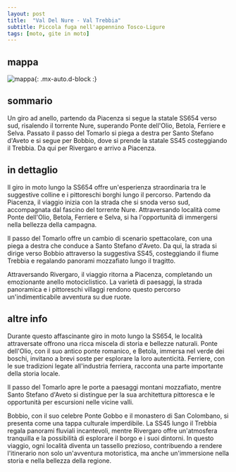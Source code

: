 ```yaml
---
layout: post
title:  "Val Del Nure - Val Trebbia"
subtitle: Piccola fuga nell'appennino Tosco-Ligure
tags: [moto, gite in moto]
---
```


## mappa
![mappa](/assets/img/ValDelNure-ValTrebbia.png){: .mx-auto.d-block :}

## sommario 
Un giro ad anello, partendo da Piacenza si segue la statale SS654 verso sud, risalendo il torrente Nure, superando Ponte dell'Olio, Betola, Ferriere e Selva. Passato il passo del Tomarlo si piega a destra per Santo Stefano d'Aveto e si segue per Bobbio, dove si prende la statale SS45 costeggiando il Trebbia. Da qui per Rivergaro e arrivo a Piacenza.

## in dettaglio
Il giro in moto lungo la SS654 offre un'esperienza straordinaria tra le suggestive colline e i pittoreschi borghi lungo il percorso. Partendo da Piacenza, il viaggio inizia con la strada che si snoda verso sud, accompagnata dal fascino del torrente Nure. Attraversando località come Ponte dell'Olio, Betola, Ferriere e Selva, si ha l'opportunità di immergersi nella bellezza della campagna.

Il passo del Tomarlo offre un cambio di scenario spettacolare, con una piega a destra che conduce a Santo Stefano d'Aveto. Da qui, la strada si dirige verso Bobbio attraverso la suggestiva SS45, costeggiando il fiume Trebbia e regalando panorami mozzafiato lungo il tragitto. 

Attraversando Rivergaro, il viaggio ritorna a Piacenza, completando un emozionante anello motociclistico. La varietà di paesaggi, la strada panoramica e i pittoreschi villaggi rendono questo percorso un'indimenticabile avventura su due ruote.

## altre info
Durante questo affascinante giro in moto lungo la SS654, le località attraversate offrono una ricca miscela di storia e bellezze naturali. Ponte dell'Olio, con il suo antico ponte romanico, e Betola, immersa nel verde dei boschi, invitano a brevi soste per esplorare la loro autenticità. Ferriere, con le sue tradizioni legate all'industria ferriera, racconta una parte importante della storia locale.

Il passo del Tomarlo apre le porte a paesaggi montani mozzafiato, mentre Santo Stefano d'Aveto si distingue per la sua architettura pittoresca e le opportunità per escursioni nelle vicine valli. 

Bobbio, con il suo celebre Ponte Gobbo e il monastero di San Colombano, si presenta come una tappa culturale imperdibile. La SS45 lungo il Trebbia regala panorami fluviali incantevoli, mentre Rivergaro offre un'atmosfera tranquilla e la possibilità di esplorare il borgo e i suoi dintorni. In questo viaggio, ogni località diventa un tassello prezioso, contribuendo a rendere l'itinerario non solo un'avventura motoristica, ma anche un'immersione nella storia e nella bellezza della regione.